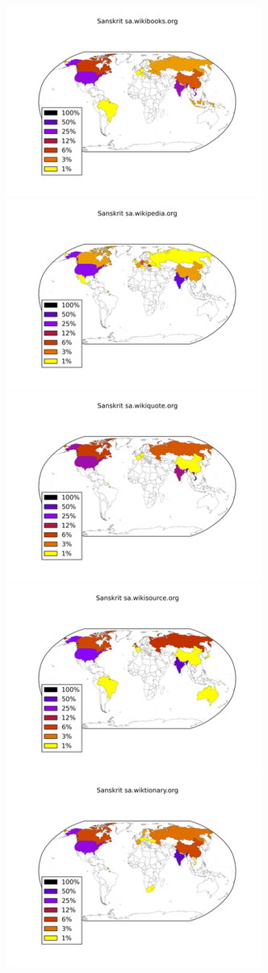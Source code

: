 ![](/images/Sanskrit-sa.wikibooks.org.png)
![](/images/Sanskrit-sa.wikipedia.org.png)
![](/images/Sanskrit-sa.wikiquote.org.png)
![](/images/Sanskrit-sa.wikisource.org.png)
![](/images/Sanskrit-sa.wiktionary.org.png)

